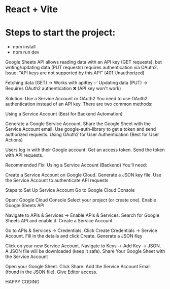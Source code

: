 # React + Vite

# Steps to start the project:
- npm install
- npm run dev

Google Sheets API allows reading data with an API key (GET requests), but writing/updating data (PUT requests) requires authentication via OAuth2.
Issue: "API keys are not supported by this API" (401 Unauthorized)

Fetching data (GET) → Works with apiKey ✅
Updating data (PUT) → Requires OAuth2 authentication ❌ (API key won't work)

Solution: Use a Service Account or OAuth2
You need to use OAuth2 authentication instead of an API key. There are two common methods:

Using a Service Account (Best for Backend Automation)

Generate a Google Service Account.
Share the Google Sheet with the Service Account email.
Use google-auth-library to get a token and send authorized requests.
Using OAuth2 for User Authentication (Best for User Actions)

Users log in with their Google account.
Get an access token.
Send the token with API requests.

 Recommended Fix: Using a Service Account (Backend)
You'll need:

Create a Service Account on Google Cloud.
Generate a JSON key file.
Use the Service Account to authenticate API requests

Steps to Set Up Service Account
Go to Google Cloud Console

Open: Google Cloud Console
Select your project (or create one).
Enable Google Sheets API

Navigate to APIs & Services → Enable APIs & Services.
Search for Google Sheets API and enable it.
Create a Service Account

Go to APIs & Services → Credentials.
Click Create Credentials → Service Account.
Fill in the details and click Create.
Generate a JSON Key

Click on your new Service Account.
Navigate to Keys → Add Key → JSON.
A JSON file will be downloaded (keep it safe).
Share Your Google Sheet with the Service Account

Open your Google Sheet.
Click Share.
Add the Service Account Email (found in the JSON file).
Give Editor access.

HAPPY CODING
